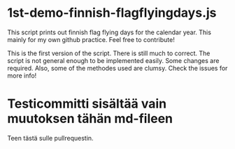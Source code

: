 # 1st-demo-finnish-flagflyingdays.js
This script prints out finnish flag flying days for the calendar year. This mainly for my own github practice. Feel free to contribute!

This is the first version of the script. There is still much to correct. The script is not general enough to be implemented easily. Some changes are required. Also, some of the methodes used are clumsy. Check the issues for more info!

# Testicommitti sisältää vain muutoksen tähän md-fileen

Teen tästä sulle pullrequestin.
